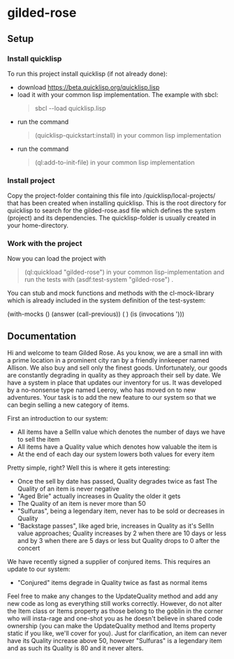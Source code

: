 # gilded-rose

## Setup

### Install quicklisp

To run this project install quicklisp (if not already done): 
 - download https://beta.quicklisp.org/quicklisp.lisp
 - load it with your common lisp implementation. The example with sbcl: 
   > sbcl --load quicklisp.lisp
 - run the command 
   > (quicklisp-quickstart:install) 
   in your common lisp implementation
 - run the command 
   > (ql:add-to-init-file) 
   in your common lisp implementation

### Install project
Copy the project-folder containing this file into /quicklisp/local-projects/ that has been created when installing quicklisp.
This is the root directory for quicklisp to search for the gilded-rose.asd file which defines the system (project) and its dependencies.
The quicklisp-folder is usually created in your home-directory.

### Work with the project

Now you can load the project with 
> (ql:quickload "gilded-rose") 
in your common lisp-implementation and run the tests with 
> (asdf:test-system "gilded-rose")
.

You can stub and mock functions and methods with the cl-mock-library which is already included in the system definition of the test-system:

(with-mocks ()
  (answer <your-method> (call-previous))
  (<your-method> <argument-list>)
  (is <your-testcase> (invocations '<your-method>)))

## Documentation

Hi and welcome to team Gilded Rose. As you know, we are a small inn
with a prime location in a prominent city ran by a friendly
innkeeper named Allison. We also buy and sell only the finest goods.
Unfortunately, our goods are constantly degrading in quality as they
approach their sell by date. We have a system in place that updates
our inventory for us. It was developed by a no-nonsense type named
Leeroy, who has moved on to new adventures. Your task is to add the
new feature to our system so that we can begin selling a new
category of items.

First an introduction to our system:
 - All items have a SellIn value which denotes the number of days we have to sell the item
 - All items have a Quality value which denotes how valuable the item is
 - At the end of each day our system lowers both values for every item
 
Pretty simple, right? Well this is where it gets interesting:
 - Once the sell by date has passed, Quality degrades twice as fast
The Quality of an item is never negative
 - "Aged Brie" actually increases in Quality the older it gets
 - The Quality of an item is never more than 50
 - "Sulfuras", being a legendary item, never has to be sold or decreases in Quality
 - "Backstage passes", like aged brie, increases in Quality as it's
   SellIn value approaches; Quality increases by 2 when there are 10
   days or less and by 3 when there are 5 days or less but Quality
   drops to 0 after the concert

We have recently signed a supplier of conjured items. This requires an update to our system:
 - "Conjured" items degrade in Quality twice as fast as normal items

Feel free to make any changes to the UpdateQuality method and add
any new code as long as everything still works correctly. However,
do not alter the Item class or Items property as those belong to the
goblin in the corner who will insta-rage and one-shot you as he
doesn't believe in shared code ownership (you can make the
UpdateQuality method and Items property static if you like, we'll
cover for you).
Just for clarification, an item can never have its Quality increase
above 50, however "Sulfuras" is a legendary item and as such its
Quality is 80 and it never alters.

